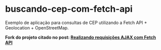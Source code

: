 # buscando-cep-com-fetch-api
Exemplo de aplicação para consultas de CEP utilizando a Fetch API + Geolocation + OpenStreetMap.

**Fork do projeto citado no post: [Realizando requisições AJAX com Fetch API](http://blog.matheuscastiglioni.com.br/realizando-requisicoes-ajax-com-fetch-api)**
